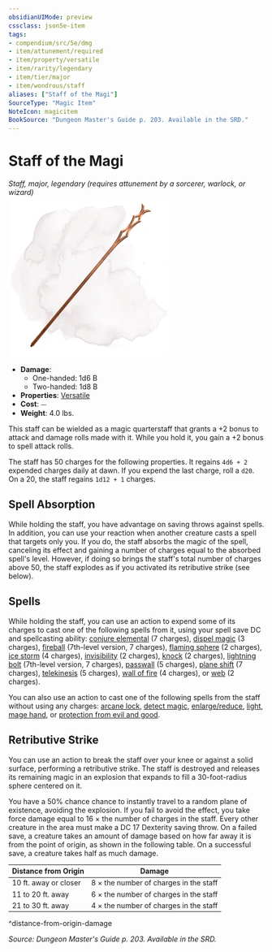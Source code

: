 ```yaml
---
obsidianUIMode: preview
cssclass: json5e-item
tags:
- compendium/src/5e/dmg
- item/attunement/required
- item/property/versatile
- item/rarity/legendary
- item/tier/major
- item/wondrous/staff
aliases: ["Staff of the Magi"]
SourceType: "Magic Item"
NoteIcon: magicitem
BookSource: "Dungeon Master's Guide p. 203. Available in the SRD."
---
```

# Staff of the Magi
*Staff, major, legendary (requires attunement by a sorcerer, warlock, or wizard)*  
![](https://raw.githubusercontent.com/5etools-mirror-2/5etools-img/main/items/DMG/Staff%20of%20the%20Magi.webp#right)  

- **Damage**:
  - One-handed: 1d6 B
  - Two-handed: 1d8 B
- **Properties**: [Versatile](/2-Mechanics/CLI/rules/item-properties.md#Versatile)
- **Cost**: ⏤
- **Weight**: 4.0 lbs.

This staff can be wielded as a magic quarterstaff that grants a +2 bonus to attack and damage rolls made with it. While you hold it, you gain a +2 bonus to spell attack rolls.

The staff has 50 charges for the following properties. It regains `4d6 + 2` expended charges daily at dawn. If you expend the last charge, roll a `d20`. On a 20, the staff regains `1d12 + 1` charges.

## Spell Absorption

While holding the staff, you have advantage on saving throws against spells. In addition, you can use your reaction when another creature casts a spell that targets only you. If you do, the staff absorbs the magic of the spell, canceling its effect and gaining a number of charges equal to the absorbed spell's level. However, if doing so brings the staff's total number of charges above 50, the staff explodes as if you activated its retributive strike (see below).

## Spells

While holding the staff, you can use an action to expend some of its charges to cast one of the following spells from it, using your spell save DC and spellcasting ability: [conjure elemental](/2-Mechanics/CLI/spells/conjure-elemental.md) (7 charges), [dispel magic](/2-Mechanics/CLI/spells/dispel-magic.md) (3 charges), [fireball](/2-Mechanics/CLI/spells/fireball.md) (7th-level version, 7 charges), [flaming sphere](/2-Mechanics/CLI/spells/flaming-sphere.md) (2 charges), [ice storm](/2-Mechanics/CLI/spells/ice-storm.md) (4 charges), [invisibility](/2-Mechanics/CLI/spells/invisibility.md) (2 charges), [knock](/2-Mechanics/CLI/spells/knock.md) (2 charges), [lightning bolt](/2-Mechanics/CLI/spells/lightning-bolt.md) (7th-level version, 7 charges), [passwall](/2-Mechanics/CLI/spells/passwall.md) (5 charges), [plane shift](/2-Mechanics/CLI/spells/plane-shift.md) (7 charges), [telekinesis](/2-Mechanics/CLI/spells/telekinesis.md) (5 charges), [wall of fire](/2-Mechanics/CLI/spells/wall-of-fire.md) (4 charges), or [web](/2-Mechanics/CLI/spells/web.md) (2 charges).

You can also use an action to cast one of the following spells from the staff without using any charges: [arcane lock](/2-Mechanics/CLI/spells/arcane-lock.md), [detect magic](/2-Mechanics/CLI/spells/detect-magic.md), [enlarge/reduce](/2-Mechanics/CLI/spells/enlarge-reduce.md), [light](/2-Mechanics/CLI/spells/light.md), [mage hand](/2-Mechanics/CLI/spells/mage-hand.md), or [protection from evil and good](/2-Mechanics/CLI/spells/protection-from-evil-and-good.md).

## Retributive Strike

You can use an action to break the staff over your knee or against a solid surface, performing a retributive strike. The staff is destroyed and releases its remaining magic in an explosion that expands to fill a 30-foot-radius sphere centered on it.

You have a 50% chance chance to instantly travel to a random plane of existence, avoiding the explosion. If you fail to avoid the effect, you take force damage equal to 16 × the number of charges in the staff. Every other creature in the area must make a DC 17 Dexterity saving throw. On a failed save, a creature takes an amount of damage based on how far away it is from the point of origin, as shown in the following table. On a successful save, a creature takes half as much damage.

| Distance from Origin | Damage |
|----------------------|--------|
| 10 ft. away or closer | 8 × the number of charges in the staff |
| 11 to 20 ft. away | 6 × the number of charges in the staff |
| 21 to 30 ft. away | 4 × the number of charges in the staff |
^distance-from-origin-damage

*Source: Dungeon Master's Guide p. 203. Available in the SRD.*